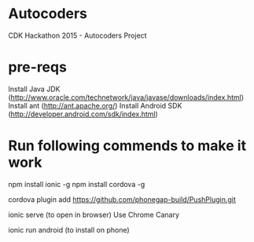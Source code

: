 # Autocoders 
CDK Hackathon 2015 - Autocoders Project

# pre-reqs
Install Java JDK (http://www.oracle.com/technetwork/java/javase/downloads/index.html)
Install ant (http://ant.apache.org/)
Install Android SDK (http://developer.android.com/sdk/index.html)

# Run following commends to make it work
npm install ionic -g
npm install cordova -g

cordova plugin add https://github.com/phonegap-build/PushPlugin.git

ionic serve  (to open in browser)  Use Chrome Canary

ionic run android   (to install on phone)
